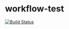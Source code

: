 # workflow-test

[![Build Status](http://r2d2.v1a.nl:8080/buildStatus/icon?job=R2D2-2017/workflow-test/master)](http://r2d2.v1a.nl:8080/view/all/job/R2D2-2017/job/workflow-test/job/master/)
